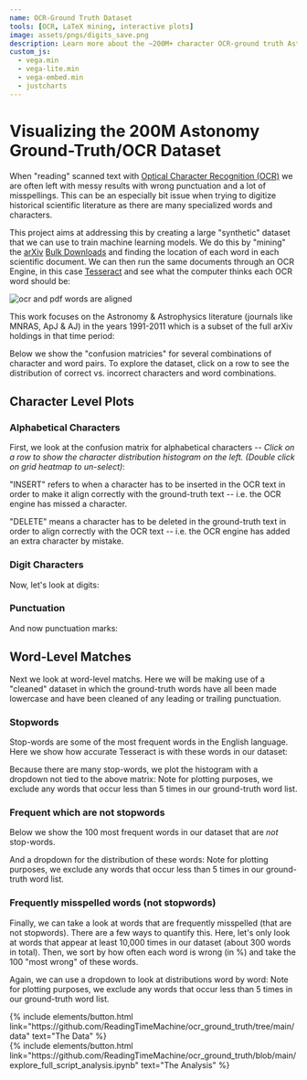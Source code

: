 ```yaml
---
name: OCR-Ground Truth Dataset
tools: [OCR, LaTeX mining, interactive plots]
image: assets/pngs/digits_save.png
description: Learn more about the ~200M+ character OCR-ground truth Astronomy literature dataset.
custom_js:
  - vega.min
  - vega-lite.min
  - vega-embed.min
  - justcharts
---
```



# Visualizing the 200M Astonomy Ground-Truth/OCR Dataset

When "reading" scanned text with [Optical Character Recognition (OCR)](https://en.wikipedia.org/wiki/Optical_character_recognition) we are often left with messy results with wrong punctuation and a lot of misspellings. This can be an especially bit issue when trying to digitize historical scientific literature as there are many specialized words and characters.

This project aims at addressing this by creating a large "synthetic" dataset that we can use to train machine learning models.  We do this by "mining" the [arXiv](https://arxiv.org/) [Bulk Downloads](https://info.arxiv.org/help/bulk_data/index.html) and finding the location of each word in each scientific document.  We can then run the same documents through an OCR Engine, in this 
case [Tesseract](https://github.com/tesseract-ocr/tesseract) and see what the computer thinks each OCR word should be:

![ocr and pdf words are aligned]({{site.baseurl}}/assets/pngs/diagram_website.png)

This work focuses on the Astronomy & Astrophysics literature (journals like MNRAS, ApJ & AJ) in the years 1991-2011 which is a subset of the full arXiv holdings in that time period:
<vegachart schema-url="{{ site.baseurl }}/assets/json/timechart.json" style="width: 100%"></vegachart>


Below we show the "confusion matricies" for several combinations of character and word pairs.  To explore the dataset, click on a row to see the distribution of correct vs. incorrect characters and word combinations.

## Character Level Plots

### Alphabetical Characters

First, we look at the confusion matrix for alphabetical characters -- *Click on a row to show the character distribution histogram on the left. (Double click on grid heatmap to un-select)*:
<vegachart schema-url="{{ site.baseurl }}/assets/json/alphas.json" style="width: 100%"></vegachart>


"INSERT" refers to when a character has to be inserted in the OCR text in order to make it align correctly with the ground-truth text -- i.e. the OCR engine has missed a character.

"DELETE" means a character has to be deleted in the ground-truth text in order to align correctly with the OCR text -- i.e. the OCR engine has added an extra character by mistake.

### Digit Characters

Now, let's look at digits:
<vegachart schema-url="{{ site.baseurl }}/assets/json/digits.json" style="width: 100%"></vegachart>

### Punctuation

And now punctuation marks:
<vegachart schema-url="{{ site.baseurl }}/assets/json/punctuation.json" style="width: 100%"></vegachart>
 
  

## Word-Level Matches

Next we look at word-level matchs.  Here we will be making use of a "cleaned" dataset in which the ground-truth words have all been made lowercase and have been cleaned of any leading or trailing punctuation.

### Stopwords

Stop-words are some of the most frequent words in the English language.  Here we show how accurate Tesseract is with these words in our dataset:
<vegachart schema-url="{{ site.baseurl }}/assets/json/stopwords_justmatrix.json" style="width: 100%"></vegachart>

Because there are many stop-words, we plot the histogram with a dropdown not tied to the above matrix:
<vegachart schema-url="{{ site.baseurl }}/assets/json/stopwords_hist_only.json" style="width: 100%"></vegachart>
Note for plotting purposes, we exclude any words that occur less than 5 times in our ground-truth word list.



### Frequent which are not stopwords

Below we show the 100 most frequent words in our dataset that are *not* stop-words.
<vegachart schema-url="{{ site.baseurl }}/assets/json/freq_words_onlyMatrix.json" style="width: 100%"></vegachart>

And a dropdown for the distribution of these words:
<vegachart schema-url="{{ site.baseurl }}/assets/json/freq_word_onlyHist.json" style="width: 100%"></vegachart>
Note for plotting purposes, we exclude any words that occur less than 5 times in our ground-truth word list.

### Frequently misspelled words (not stopwords)

Finally, we can take a look at words that are frequently misspelled (that are not stopwords).  There are a few ways to quantify this.  Here, let's only look at words that appear at least 10,000 times in our dataset (about 300 words in total).  Then, we sort by how often each word is wrong (in %) and take the 100 "most wrong" of these words.
<vegachart schema-url="{{ site.baseurl }}/assets/json/freqmiss_onlyMatrix.json" style="width: 100%"></vegachart>

Again, we can use a dropdown to look at distributions word by word:
<vegachart schema-url="{{ site.baseurl }}/assets/json/freqmiss_onlyHist.json" style="width: 100%"></vegachart>
Note for plotting purposes, we exclude any words that occur less than 5 times in our ground-truth word list.



<!-- these are written in a combo of html and liquid --> 

<div class="left">
{% include elements/button.html link="https://github.com/ReadingTimeMachine/ocr_ground_truth/tree/main/data" text="The Data" %}
</div>

<div class="right">
{% include elements/button.html link="https://github.com/ReadingTimeMachine/ocr_ground_truth/blob/main/explore_full_script_analysis.ipynb" text="The Analysis" %}
</div>

